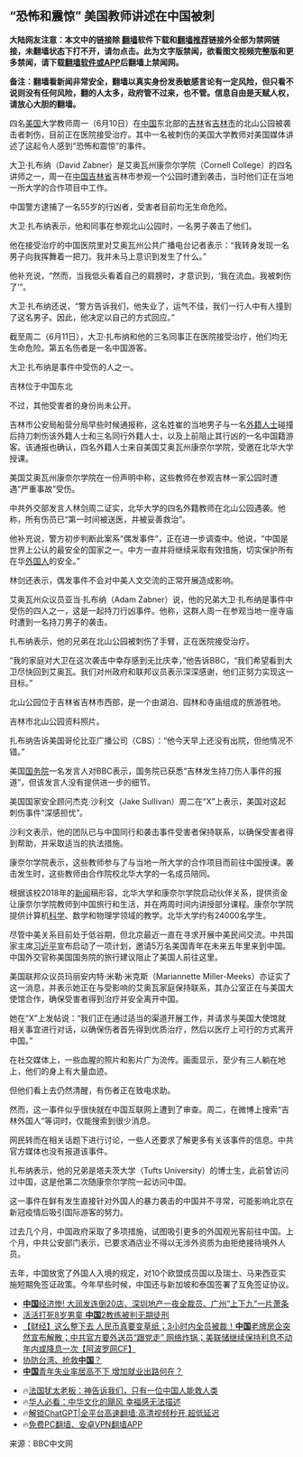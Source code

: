  <!-- 面包屑导航 --> <h2>“恐怖和震惊” 美国教师讲述在中国被刺</h2> <p class="notice"><b>大陆网友注意：本文中的链接除 <a href="https://github.com/bannedbook/fanqiang" >翻墙</a>软件下载和<a href="https://github.com/killgcd/justmysocks/blob/master/README.md">翻墙推荐</a>链接外全部为禁网链接，未翻墙状态下打不开，请勿点击。此为文字版禁闻，欲看图文视频完整版和更多禁闻，请下载<a href="https://github.com/bannedbook/fanqiang">翻墙软件或APP</a>后翻墙上禁闻网。</p><p>备注：翻墙看新闻非常安全，翻墙以真实身份发表敏感言论有一定风险，但只看不说则没有任何风险，翻的人太多，政府管不过来，也不管。信息自由是天赋人权，请放心大胆的翻墙。</b></p>  <div class="entry"> <p>四名<a href="https://www.bannedbook.org/bnews/tag/%e7%be%8e%e5%9b%bd/" class="st_tag internal_tag" rel="tag" title="标签 美国 下的日志">美国</a>大学教师周一（6月10日）在<span class='wp_keywordlink_affiliate'><a href="https://www.bannedbook.org/" title="中国" target="_blank">中国</a></span>东北部的<a href="https://www.bannedbook.org/bnews/tag/%e5%90%89%e6%9e%97/" class="st_tag internal_tag" rel="tag" title="标签 吉林 下的日志">吉林</a>省<a href="https://www.bannedbook.org/bnews/tag/%E5%90%89%E6%9E%97%E5%B8%82/" class="st_tag internal_tag" rel="tag" title="标签 吉林市 下的日志">吉林市</a>的北山公园被袭击者刺伤，目前正在医院接受治疗。其中一名被刺伤的美国大学教师对美国媒体讲述了这起令人感到“恐怖和震惊”的事件。</p> <p>大卫·扎布纳（David Zabner）是艾奥瓦州康奈尔学院（Cornell College）的四名讲师之一，周一在<a href="https://www.bannedbook.org/bnews/tag/%E4%B8%AD%E5%9B%BD/" class="st_tag internal_tag" rel="tag" title="标签 中国 下的日志">中国</a><a href="https://www.bannedbook.org/bnews/tag/%E5%90%89%E6%9E%97%E7%9C%81/" class="st_tag internal_tag" rel="tag" title="标签 吉林省 下的日志">吉林省</a>吉林市参观一个公园时遭到袭击，当时他们正在当地一所大学的合作项目中工作。</p> <p>中国警方逮捕了一名55岁的行凶者，受害者目前均无生命危险。</p> <p>大卫·扎布纳表示，他和同事在参观北山公园时，一名男子袭击了他们。</p> <p>他在接受治疗的中国医院里对艾奥瓦州公共广播电台记者表示：“我转身发现一名男子向我挥舞着一把刀。我并未马上意识到发生了什么。”</p> <p>他补充说，“然而，当我低头看着自己的肩膀时，才意识到，‘我在流血。我被刺伤了’”。</p> <p>大卫·扎布纳还说，“警方告诉我们，他失业了，运气不佳，我们一行人中有人撞到了这名男子。因此，他决定以自己的方式回应。”</p> <p>截至周二（6月11日），大卫·扎布纳和他的三名同事正在医院接受治疗，他们均无生命危险。第五名伤者是一名中国游客。</p> <p>大卫·扎布纳是事件中受伤的人之一。</p>  <p>吉林位于中国东北</p> <p>不过，其他受害者的身份尚未公开。</p> <p>吉林市公安局船营分局早些时候通报称，这名姓崔的当地男子与一名<a href="https://www.bannedbook.org/bnews/tag/%E5%A4%96%E7%B1%8D%E4%BA%BA%E5%A3%AB/" class="st_tag internal_tag" rel="tag" title="标签 外籍人士 下的日志">外籍人士</a>碰撞后持刀刺伤该外籍人士和三名同行外籍人士，以及上前阻止其行凶的一名中国籍游客。该通报也确认，四名外籍人士来自美国艾奥瓦州康奈尔学院，受邀在北华大学授课。</p> <p>美国艾奥瓦州康奈尔学院在一份声明中称，这些教师在参观吉林一家公园时遭遇“严重事故”受伤。</p> <p>中共外交部发言人林剑周二证实，北华大学的四名外籍教师在北山公园遇袭。他称，所有伤员已“第一时间被送医，并被妥善救治”。</p> <p>他补充说，警方初步判断此案系“偶发事件”，正在进一步调查中。他说，“中国是世界上公认的最安全的国家之一。中方一直并将继续采取有效措施，切实保护所有在华<a href="https://www.bannedbook.org/bnews/tag/%E5%A4%96%E5%9B%BD%E4%BA%BA/" class="st_tag internal_tag" rel="tag" title="标签 外国人 下的日志">外国人</a>的安全。”</p> <p>林剑还表示，偶发事件不会对中美人文交流的正常开展造成影响。</p> <p>艾奥瓦州众议员亚当·扎布纳（Adam Zabner）说，他的兄弟大卫·扎布纳是事件中受伤的四人之一，这是一起持刀行凶事件。他称，这群人周一在参观当地一座寺庙时遭到一名持刀男子的袭击。</p> <p>扎布纳表示，他的兄弟在北山公园被刺伤了手臂，正在医院接受治疗。</p>  <p>“我的家庭对大卫在这次袭击中幸存感到无比庆幸，”他告诉BBC，“我们希望看到大卫尽快回到艾奥瓦。我们对州政府和联邦议员表示深深感谢，他们正努力实现这一目标。”</p> <p>北山公园位于吉林省吉林市西部，是一个由湖泊、园林和寺庙组成的旅游胜地。</p> <p>吉林市北山公园资料照片。</p> <p>扎布纳告诉美国哥伦比亚广播公司（CBS）：“他今天早上还没有出院，但他情况不错。”</p> <p>美国<a href="https://www.bannedbook.org/bnews/tag/%e5%9b%bd%e5%8a%a1%e9%99%a2/" class="st_tag internal_tag" rel="tag" title="标签 国务院 下的日志">国务院</a>一名发言人对BBC表示，国务院已获悉“吉林发生持刀伤人事件的报道”，但该发言人没有提供进一步的细节。</p> <p>美国国家安全顾问杰克·沙利文（Jake Sullivan）周二在“X”上表示，美国对这起刺伤事件“深感担忧”。</p> <p>沙利文表示，他的团队已与中国同行和袭击事件受害者保持联系，以确保受害者得到帮助，并采取适当的执法措施。</p> <p>康奈尔学院表示，这些教师参与了与当地一所大学的合作项目而前往中国授课。袭击发生时，这些教师由合作院校北华大学的一名成员陪同。</p> <p>根据该校2018年的<span class='wp_keywordlink_affiliate'><a href="https://www.bannedbook.org/" title="新闻">新闻</a></span>稿形容，北华大学和康奈尔学院启动伙伴关系，提供资金让康奈尔学院教师到中国旅行和生活，并在两周时间内讲授部分课程。康奈尔学院提供计算机<span class='wp_keywordlink'><a href="https://www.bannedbook.org/forum11/topic309.html" title="禁片：“科学”的棍子" target="_blank">科学</a></span>、数学和物理学领域的教学。北华大学约有24000名学生。</p>  <p>尽管中美关系目前处于低谷期，但北京最近一直在寻求开展中美民间交流。中共国家主席<a href="https://www.bannedbook.org/bnews/tag/%e4%b9%a0%e8%bf%91%e5%b9%b3/" class="st_tag internal_tag" rel="tag" title="标签 习近平 下的日志">习近平</a>宣布启动了一项计划，邀请5万名美国青年在未来五年里来到中国。中国外交官称美国国务院的旅行建议阻止了美国人前往这里。</p> <p>美国联邦众议员玛丽安内特‧米勒‧米克斯（Mariannette Miller-Meeks）亦证实了这一消息，并表示她正在与受影响的艾奥瓦家庭保持联系，其办公室正在与美国大使馆合作，确保受害者得到治疗并安全离开中国。</p> <p>她在“X”上发帖说：“我们正在通过适当的渠道开展工作，并请求与美国大使馆就相关事宜进行对话，以确保伤者首先得到优质治疗，然后以医疗上可行的方式离开中国。”</p> <p>在社交媒体上，一些血腥的照片和影片广为流传。画面显示，至少有三人躺在地上，他们的身上有大量血迹。</p> <p>但他们看上去仍然清醒，有伤者正在致电求助。</p> <p>然而，这一事件似乎很快就在中国互联网上遭到了审查。周二，在微博上搜索“吉林外国人”等词时，仅能搜索到很少消息。</p> <p>网民转而在相关话题下进行讨论，一些人还要求了解更多有关该事件的信息。中共官方媒体也没有报道该事件。</p> <p>扎布纳表示，他的兄弟是塔夫茨大学（Tufts University）的博士生，此前曾访问过中国，这是他第二次随康奈尔学院一起访问中国。</p> <p>这一事件在鲜有发生直接针对外国人的暴力袭击的中国并不寻常，可能影响北京在新冠疫情后吸引国际游客的努力。</p>  <p>过去几个月，中国政府采取了多项措施，试图吸引更多的外国观光客前往中国。上个月，中共公安部门表示，已要求酒店业不得以无涉外资质为由拒绝接待境外人员。</p> <p>去年，中国放宽了外国人入境的规定，对10个欧盟成员国以及瑞士、马来西亚实施短期免签证政策。今年早些时候，中国还与新加坡和泰国签署了互免签证协议。</p> <!--<div id="taboola-mid-1"></div>--><ul class='op-related-articles' title='相关阅读'> <li><a href='https://www.bannedbook.org/bnews/finance/20240613/2049566.html' target='_blank'><b>中国</b>经济惨! 大润发连倒20店、深圳地产一夜全裁员、广州“上下九”一片萧条</a></li> <li><a href='https://www.bannedbook.org/bnews/cbnews/20240613/2049563.html' target='_blank'>活活打死8岁男童 <b>中国</b>2教练被判无期徒刑</a></li> <li><a href='https://www.bannedbook.org/bnews/bannedvideo/20240613/2049561.html' target='_blank'>【财经】这么整下去 人民币真要变草纸；3小时内全员被裁！<b>中国</b>老牌房企突然宣布解散；中共官方要外送员“跟党走” 网络炸锅；美联储继续保持利息不动 年内或降息一次【阿波罗网CF】</a></li> <li><a href='https://www.bannedbook.org/bnews/ssgc/20240613/2049554.html' target='_blank'>协防台湾、抢救<b>中国</b>？</a></li> <li><a href='https://www.bannedbook.org/bnews/headline/20240613/2049550.html' target='_blank'><b>中国</b>青年失业率居高不下 增加就业出路何在？</a></li> </ul> <ul class="texttj"> <li>🔥<a href="https://www.bannedbook.org/bnews/ssgc/20230219/1850782.html" target="_blank">法国犹太老板：神告诉我们，只有一位中国人能救人类</a></li> <li>🔥<a href="https://www.bannedbook.org/bnews/comments/20220220/1694796.html" target="_blank">华人必看：中华文化的飓风 幸福感无法描述</a></li> <li>🔥<a href="https://github.com/bannedbook/fanqiang/wiki/V2ray%E6%9C%BA%E5%9C%BA" target="_blank">解锁ChatGPT|全平台高速翻墙:高清视频秒开,超低延迟</a></li> <li>🔥<a href="https://github.com/bannedbook/fanqiang/wiki/%E7%A6%81%E9%97%BB%E7%BD%91%E5%AE%89%E5%8D%93%E7%BF%BB%E5%A2%99%E6%96%B0%E9%97%BBAPP" target="_blank">免费PC翻墙、安卓VPN翻墙APP</a></li> </ul><p class="src-info">来源：BBC中文网 </p><a name='sharetosocial'></a> <div style="margin-bottom:5px;padding-bottom:5px;clear:both"> <div id="archive-pix-1" class="banner-ads"> <!-- AuctionX Display platform tag START --> <div id="27602x728x90x621x_ADSLOT1" clicktrack="%%CLICK_URL_ESC%%"></div>  <!-- AuctionX Display platform tag END --> </div> <div id="archive-pix-2" class="banner-ads"> <!-- AuctionX Display platform tag START --> <div id="27556x300x250x621x_ADSLOT1" clicktrack="%%CLICK_URL_ESC%%" style="margin:0 auto;text-align:center"></div>  <!-- AuctionX Display platform tag END --> </div> </div>  <div id="archive-pix-1" class="banner-ads"> <!-- AuctionX Display platform tag START --> <div id="27603x728x90x621x_ADSLOT1" clicktrack="%%CLICK_URL_ESC%%"></div>  <!-- AuctionX Display platform tag END --> </div> </div><!--END ENTRY--> 